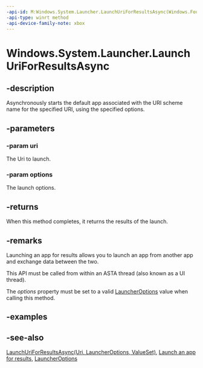 ```yaml
---
-api-id: M:Windows.System.Launcher.LaunchUriForResultsAsync(Windows.Foundation.Uri,Windows.System.LauncherOptions)
-api-type: winrt method
-api-device-family-note: xbox
---
```


<!-- Method syntax
public Windows.Foundation.IAsyncOperation<Windows.System.LaunchUriResult> LaunchUriForResultsAsync(Windows.Foundation.Uri uri, Windows.System.LauncherOptions options)
-->

# Windows.System.Launcher.LaunchUriForResultsAsync

## -description

Asynchronously starts the default app associated with the URI scheme name for the specified URI, using the specified options.

## -parameters

### -param uri

The Uri to launch.

### -param options

The launch options.

## -returns

When this method completes, it returns the results of the launch.

## -remarks

Launching an app for results allows you to launch an app from another app and exchange data between the two.

This API must be called from within an ASTA thread (also known as a UI thread).

The *options* property must be set to a valid [LauncherOptions](launcheroptions.md) value when calling this method.

## -examples

## -see-also

[LaunchUriForResultsAsync(Uri, LauncherOptions, ValueSet)](launcher_launchuriforresultsasync_148601521.md), [Launch an app for results](/windows/uwp/launch-resume/how-to-launch-an-app-for-results), [LauncherOptions](launcheroptions.md)
